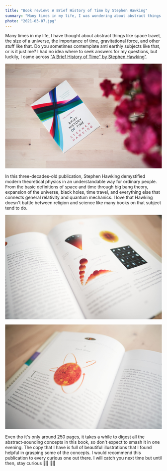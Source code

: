 ```yaml
---
title: "Book review: A Brief History of Time by Stephen Hawking"
summary: "Many times in my life, I was wondering about abstract things like space travel, the size of a universe, the importance of time, gravitational force, and other stuff like that. Do you sometimes contemplate anti earthly subjects like that, or is it just me?"
photo: "2021-03-07.jpg"
---
```


Many times in my life, I have thought about abstract things like space travel, the size of a universe, the importance of time, gravitational force, and other stuff like that. Do you sometimes contemplate anti earthly subjects like that, or is it just me? I had no idea where to seek answers for my questions, but luckily, I came across ["A Brief History of Time" by Stephen Hawking"](https://www.goodreads.com/book/show/3869.A_Brief_History_of_Time).

!["A Brief History of Time" by Stephen Hawking book](2021-03-07-1.jpg)

In this three-decades-old publication, Stephen Hawking demystified modern theoretical physics in an understandable way for ordinary people. From the basic definitions of space and time through big bang theory, expansion of the universe, black holes, time travel, and everything else that connects general relativity and quantum mechanics. I love that Hawking doesn't battle between religion and science like many books on that subject tend to do.

![Example of a helpful diagram in "A Brief History of Time" by Stephen Hawking book](2021-03-07-2.jpg)

![Example of a helpful diagram in "A Brief History of Time" by Stephen Hawking book](2021-03-07-3.jpg)

Even tho it's only around 250 pages, it takes a while to digest all the abstract-sounding concepts in this book, so don't expect to smash it in one evening. The copy that I have is full of beautiful illustrations that I found helpful in grasping some of the concepts. I would recommend this publication to every curious one out there. I will catch you next time but until then, stay curious 👩‍🏫 👨‍🏫
